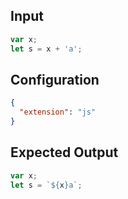 
## Input
```javascript input
var x;
let s = x + 'a';
```

## Configuration
```json configuration
{
  "extension": "js"
}
```

## Expected Output
```javascript expected output
var x;
let s = `${x}a`;
```
